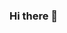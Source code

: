 ### Hi there 👋

<!--
**purplecam/purplecam** is a ✨ _special_ ✨ repository because its `README.md` (this file) appears on your GitHub profile.

Here are some ideas to get you started:

- 🔭 I’m currently working on PowerShell
- 🌱 I’m currently learning PowerShell
- 👯 I’m looking to collaborate on Powershell, maybe Python
- 🤔 I’m looking for help with life
- 💬 Ask me about anything
- 📫 How to reach me: cameron@plaseo.org  
- ⚡ Fun fact: I love chese. 
-->
